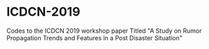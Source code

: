 # ICDCN-2019
Codes to the ICDCN 2019 workshop paper Titled "A Study on Rumor Propagation Trends and Features in a Post Disaster Situation"
